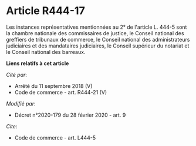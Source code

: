 # Article R444-17

Les instances représentatives mentionnées au 2° de l'article L. 444-5 sont la chambre nationale des commissaires de justice,
le Conseil national des greffiers de tribunaux de commerce, le Conseil national des administrateurs judiciaires et des
mandataires judiciaires, le Conseil supérieur du notariat et le Conseil national des barreaux.

**Liens relatifs à cet article**

_Cité par_:

  - Arrêté du 11 septembre 2018 (V)
  - Code de commerce - art. R444-21 (V)

_Modifié par_:

  - Décret n°2020-179 du 28 février 2020 - art. 9

_Cite_:

  - Code de commerce - art. L444-5
